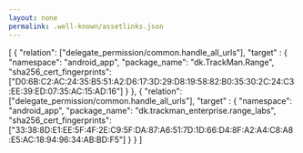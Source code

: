 ```yaml
---
layout: none
permalink: .well-known/assetlinks.json
---
```

[
    {
      "relation": ["delegate_permission/common.handle_all_urls"],
      "target" : { 
        "namespace": "android_app",
        "package_name": "dk.TrackMan.Range",
        "sha256_cert_fingerprints": ["D0:6B:C2:AC:24:35:B5:51:A2:D6:17:3D:29:D8:19:58:82:B0:35:30:2C:24:C3:EE:39:ED:07:35:AC:15:AD:16"]
      }
    },
    {
      "relation": ["delegate_permission/common.handle_all_urls"],
      "target" : { 
        "namespace": "android_app",
        "package_name": "dk.trackman_enterprise.range_labs",
        "sha256_cert_fingerprints": ["33:38:8D:E1:EE:5F:4F:2E:C9:5F:DA:87:A6:51:7D:1D:66:D4:8F:A2:A4:C8:A8:E5:AC:18:94:96:34:AB:BD:F5"]
      }
    }
]